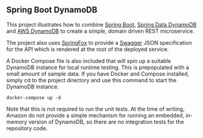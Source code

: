 ## Spring Boot DynamoDB

This project illustrates how to combine [Spring Boot](http://projects.spring.io/spring-boot/), 
[Spring Data DynamoDB](https://github.com/derjust/spring-data-dynamodb) and 
[AWS DynamoDB](https://aws.amazon.com/dynamodb/) to create a simple, domain driven REST microservice.

The project also uses [SpringFox](http://springfox.github.io/springfox/docs/current/) to provide a 
[Swagger](http://swagger.io) JSON specification for the API which is rendered at the root of the 
deployed service.

A Docker Compose file is also included that will spin up a suitable DynamoDB instance for local
runtime testing. This is prepopulated with a small amount of sample data. If you have Docker and
Compose installed, simply cd to the project directory and use this command to start the DynamoDB instance.

    docker-compose up -d

Note that this is not required to run the unit tests. At the time of writing, Amazon do not provide
a simple mechanism for running an embedded, in-memory version of DynamoDB, so there are no integration
tests for the repository code. 
